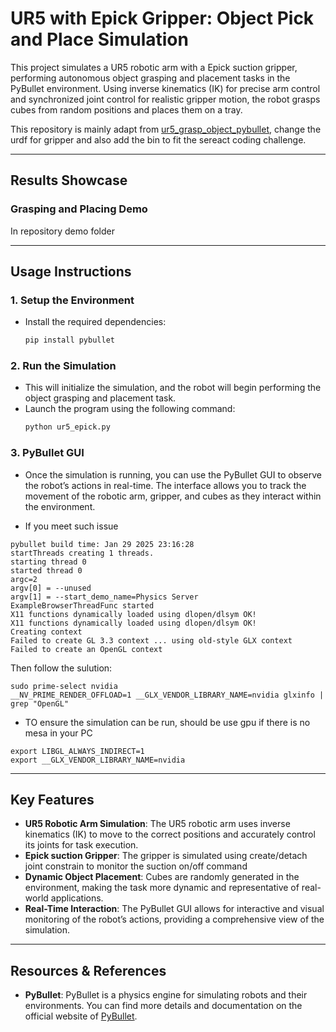 # UR5 with Epick Gripper: Object Pick and Place Simulation

This project simulates a UR5 robotic arm with a Epick suction gripper, performing autonomous object grasping and placement tasks in the PyBullet environment. Using inverse kinematics (IK) for precise arm control and synchronized joint control for realistic gripper motion, the robot grasps cubes from random positions and places them on a tray.

This repository is mainly adapt from [ur5_grasp_object_pybullet](https://github.com/leesweqq/ur5_grasp_object_pybullet), change the urdf for gripper and also add the bin to fit the sereact coding challenge.

---

## Results Showcase  

### Grasping and Placing Demo  
In repository demo folder

---

## Usage Instructions  

### 1. Setup the Environment  
- Install the required dependencies:  
    ```bash  
    pip install pybullet  

### 2. Run the Simulation
- This will initialize the simulation, and the robot will begin performing the object grasping and placement task.
- Launch the program using the following command:
    ```bash
    python ur5_epick.py

### 3. PyBullet GUI
- Once the simulation is running, you can use the PyBullet GUI to observe the robot’s actions in real-time. The interface allows you to track the movement of the robotic arm, gripper, and cubes as they interact within the environment.

- If you meet such issue

```
pybullet build time: Jan 29 2025 23:16:28
startThreads creating 1 threads.
starting thread 0
started thread 0 
argc=2
argv[0] = --unused
argv[1] = --start_demo_name=Physics Server
ExampleBrowserThreadFunc started
X11 functions dynamically loaded using dlopen/dlsym OK!
X11 functions dynamically loaded using dlopen/dlsym OK!
Creating context
Failed to create GL 3.3 context ... using old-style GLX context
Failed to create an OpenGL context
```

Then follow the sulution:

```
sudo prime-select nvidia
__NV_PRIME_RENDER_OFFLOAD=1 __GLX_VENDOR_LIBRARY_NAME=nvidia glxinfo | grep "OpenGL"
```

- TO ensure the simulation can be run, should be use gpu if there is no mesa in your PC

```
export LIBGL_ALWAYS_INDIRECT=1
export __GLX_VENDOR_LIBRARY_NAME=nvidia
```

---

## Key Features

- **UR5 Robotic Arm Simulation**: The UR5 robotic arm uses inverse kinematics (IK) to move to the correct positions and accurately control its joints for task execution.
- **Epick suction Gripper**: The gripper is simulated using create/detach joint constrain to monitor the suction on/off command
- **Dynamic Object Placement**: Cubes are randomly generated in the environment, making the task more dynamic and representative of real-world applications.
- **Real-Time Interaction**: The PyBullet GUI allows for interactive and visual monitoring of the robot’s actions, providing a comprehensive view of the simulation.

---

## Resources & References

- **PyBullet**: PyBullet is a physics engine for simulating robots and their environments. You can find more details and documentation on the official website of [PyBullet](https://pybullet.org/).


